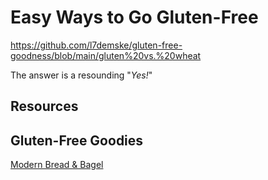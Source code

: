 # Easy Ways to Go Gluten-Free




https://github.com/l7demske/gluten-free-goodness/blob/main/gluten%20vs.%20wheat


The answer is a resounding "*Yes!*"



## Resources


## Gluten-Free Goodies

[Modern Bread & Bagel](https://www.modernbreadandbagel.com/)

